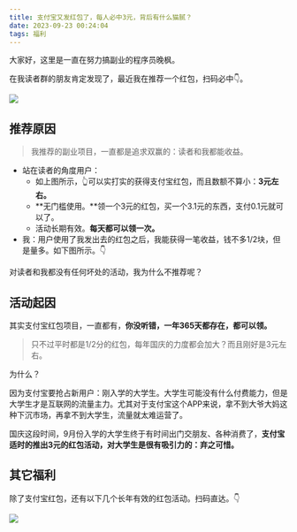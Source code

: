 ```yaml
---
title: 支付宝又发红包了，每人必中3元，背后有什么猫腻？
date: 2023-09-23 00:24:04
tags: 福利
---
```





大家好，这里是一直在努力搞副业的程序员晚枫。

在我读者群的朋友肯定发现了，最近我在推荐一个红包，扫码必中👇。


![](https://ads-1300615378.cos.ap-guangzhou.myqcloud.com/%E7%A6%8F%E5%88%A9%2F%E6%94%AF%E4%BB%98%E5%AE%9D.jpg)

## 推荐原因

> 我推荐的副业项目，一直都是追求双赢的：读者和我都能收益。



- 站在读者的角度用户：
  - 如上图所示，👆可以实打实的获得支付宝红包，而且数额不算小：**3元左右。**
  - **无门槛使用。**领一个3元的红包，买一个3.1元的东西，支付0.1元就可以了。
  - 活动长期有效。**每天都可以领一次。**
- 我：用户使用了我发出去的红包之后，我能获得一笔收益，钱不多1/2块，但是量多。如下图所示。👇



对读者和我都没有任何坏处的活动，我为什么不推荐呢？


## 活动起因

其实支付宝红包项目，一直都有，**你没听错，一年365天都存在，都可以领。**

> 只不过平时都是1/2分的红包，每年国庆的力度都会加大？而且刚好是3元左右。

为什么？

因为支付宝要抢占新用户：刚入学的大学生。大学生可能没有什么付费能力，但是大学生才是互联网的流量主力。尤其对于支付宝这个APP来说，拿不到大爷大妈这种下沉市场，再拿不到大学生，流量就太难运营了。

国庆这段时间，9月份入学的大学生终于有时间出门交朋友、各种消费了，**支付宝适时的推出3元的红包活动，对大学生是很有吸引力的：弃之可惜。**

## 其它福利

除了支付宝红包，还有以下几个长年有效的红包活动。扫码直达。👇

![](https://python-office-1300615378.cos.ap-chongqing.myqcloud.com/ads/fuli/all-1.jpg)
